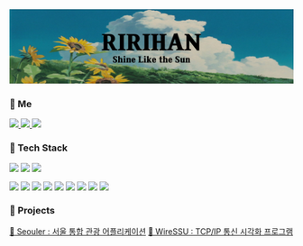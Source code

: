 
<img src="ririhan_sunflower_background4.jpg"/>

<h3>🌻 Me</h3>
<p>
  <a href="https://programmer-ririhan.tistory.com/" target="_blank">
    <img src="https://img.shields.io/badge/Blogger-FECC00?style=flat-square&logo=TechBlog&logoColor=white" />
  </a> 
  <a href="https://gainful-bread-fbd.notion.site/COOK-BOOK-e244a588d4fd42c896bc8f427979d5f0" target="_blank">
    <img src="https://img.shields.io/badge/Notion-83B81A?style=flat-square&logo=CookBook&logoColor=white" />
  </a>
  <a href="mailto:ririhan217@gmail.com" target="_blank">
    <img src="https://img.shields.io/badge/Gmail-EA4335?style=flat-square&logo=Mail&logoColor=white" />
  </a>
</p>

<h3>🌱 Tech Stack</h3>
<p>
  <img src="https://img.shields.io/badge/Flask-000000?style=flat-square&logo=Flask&logoColor=white" />
  <img src="https://img.shields.io/badge/Android-3DDC84?style=flat-square&logo=Android&logoColor=white" />
  <img src="https://img.shields.io/badge/TensorFlow-FF6F00?style=flat-square&logo=TensorFlow&logoColor=white" />
</p>
<p>
  <img src="https://img.shields.io/badge/Python-3776AB?style=flat-square&logo=Python&logoColor=white" />
  <img src="https://img.shields.io/badge/Java-007396?style=flat-square&logo=Java&logoColor=white" />
  <img src="https://img.shields.io/badge/C-A8B9CC?style=flat-square&logo=C&logoColor=white" />
  <img src="https://img.shields.io/badge/Kotlin-0095D5?style=flat-square&logo=Kotlin&logoColor=white" />
  <img src="https://img.shields.io/badge/HTML5-E34F26?style=flat-square&logo=HTML5&logoColor=white" />
  <img src="https://img.shields.io/badge/CSS3-1572B6?style=flat-square&logo=CSS3&logoColor=white" />
  <img src="https://img.shields.io/badge/JavaScript-F7DF1E?style=flat-square&logo=JavaScript&logoColor=white" />
  <img src="https://img.shields.io/badge/jQuery-0769AD?style=flat-square&logo=jQueryt&logoColor=white" />
  <img src="https://img.shields.io/badge/R-276DC3?style=flat-square&logo=R&logoColor=white" />
</p>

<h3>🌳 Projects</h3>
<p>
  <a href="https://github.com/RIANAEH/Seouler">🌿 Seouler : 서울 통합 관광 어플리케이션</a>
  <a href="https://github.com/RIANAEH/WireSSU">🌿 WireSSU : TCP/IP 통신 시각화 프로그램</a>
</p>




<!--
**RIANAEH/RIANAEH** is a ✨ _special_ ✨ repository because its `README.md` (this file) appears on your GitHub profile.

Here are some ideas to get you started:

- 🔭 I’m currently working on ...
- 🌱 I’m currently learning ...
- 👯 I’m looking to collaborate on ...
- 🤔 I’m looking for help with ...
- 💬 Ask me about ...
- 📫 How to reach me: ...
- 😄 Pronouns: ...
- ⚡ Fun fact: ...

  <img src="https://img.shields.io/badge/[아이콘 이름]-[배경색]?style=flat-square&logo=[내용]&logoColor=white" />
-->
